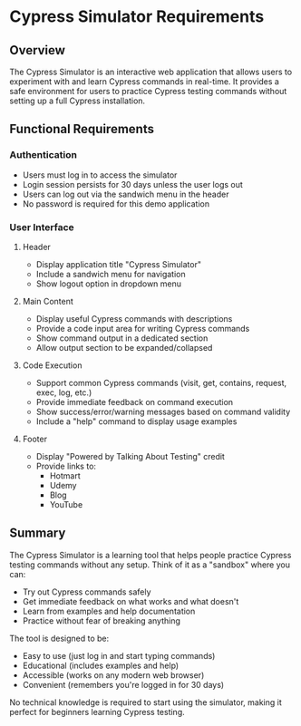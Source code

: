 # Cypress Simulator Requirements

## Overview

The Cypress Simulator is an interactive web application that allows users to experiment with and learn Cypress commands in real-time. It provides a safe environment for users to practice Cypress testing commands without setting up a full Cypress installation.

## Functional Requirements

### Authentication

- Users must log in to access the simulator
- Login session persists for 30 days unless the user logs out
- Users can log out via the sandwich menu in the header
- No password is required for this demo application

### User Interface

1. Header
   - Display application title "Cypress Simulator"
   - Include a sandwich menu for navigation
   - Show logout option in dropdown menu

2. Main Content
   - Display useful Cypress commands with descriptions
   - Provide a code input area for writing Cypress commands
   - Show command output in a dedicated section
   - Allow output section to be expanded/collapsed

3. Code Execution
   - Support common Cypress commands (visit, get, contains, request, exec, log, etc.)
   - Provide immediate feedback on command execution
   - Show success/error/warning messages based on command validity
   - Include a "help" command to display usage examples

4. Footer
   - Display "Powered by Talking About Testing" credit
   - Provide links to:
     - Hotmart
     - Udemy
     - Blog
     - YouTube

## Summary

The Cypress Simulator is a learning tool that helps people practice Cypress testing commands without any setup. Think of it as a "sandbox" where you can:

- Try out Cypress commands safely
- Get immediate feedback on what works and what doesn't
- Learn from examples and help documentation
- Practice without fear of breaking anything

The tool is designed to be:

- Easy to use (just log in and start typing commands)
- Educational (includes examples and help)
- Accessible (works on any modern web browser)
- Convenient (remembers you're logged in for 30 days)

No technical knowledge is required to start using the simulator, making it perfect for beginners learning Cypress testing.
